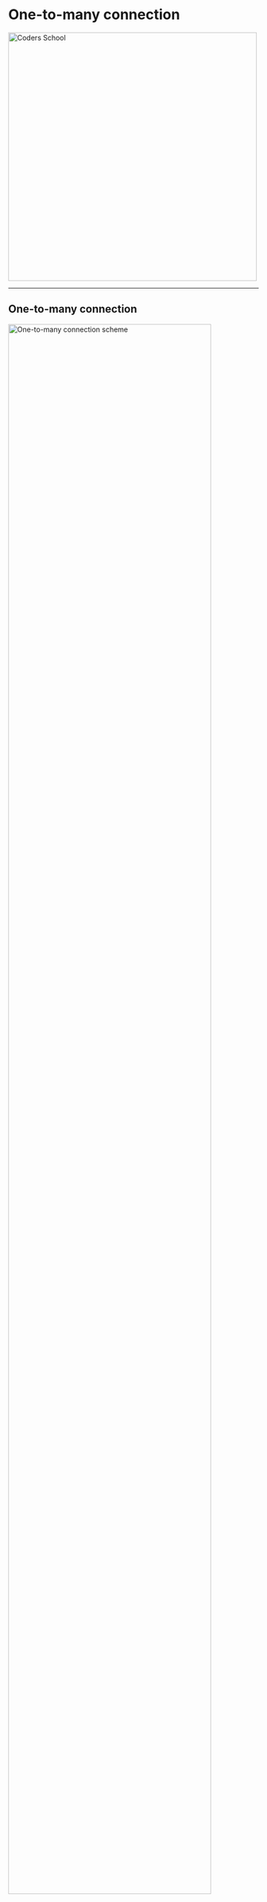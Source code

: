 <!-- .slide: data-background="#111111" -->

# One-to-many connection

<a href="https://coders.school">
    <img width="500" data-src="../coders_school_logo.png" alt="Coders School" class="plain">
</a>

___

## One-to-many connection

<img data-src="img/one-to-many.png" alt="One-to-many connection scheme" class="plain" style="width: 90%">

<!-- TODO: Animate -->

___

## `std::shared_future<T>`

```c++
std::shared_future<int> sfuture = promise.get_future().share();
```
<!-- .element: class="fragment fade-in" -->
* <!-- .element: class="fragment fade-in" --> allows multiple <span style="color:#cf802a;">getting</span>
* <!-- .element: class="fragment fade-in" --> <span style="color:#cf802a;">copyable</span> and <span style="color:#cf802a;">movable</span>
* <!-- .element: class="fragment fade-in" --> each thread should have its <span style="color:#cf802a;">own</span> shared_future object

<div style="background-color: #8B3536; padding: 3px 22px;">

<code>std::shared_promise</code> does not exist

</div> <!-- .element: class="fragment fade-in" -->
